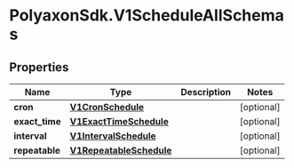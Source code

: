 # PolyaxonSdk.V1ScheduleAllSchemas

## Properties
Name | Type | Description | Notes
------------ | ------------- | ------------- | -------------
**cron** | [**V1CronSchedule**](V1CronSchedule.md) |  | [optional] 
**exact_time** | [**V1ExactTimeSchedule**](V1ExactTimeSchedule.md) |  | [optional] 
**interval** | [**V1IntervalSchedule**](V1IntervalSchedule.md) |  | [optional] 
**repeatable** | [**V1RepeatableSchedule**](V1RepeatableSchedule.md) |  | [optional] 


